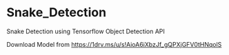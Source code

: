 # Snake_Detection
Snake Detection using Tensorflow Object Detection API

Download Model from https://1drv.ms/u/s!AioA6iXbzJf_gQPXjGFV0tHNqolS
